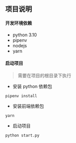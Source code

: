 ## 项目说明

#### 开发环境依赖

- python 3.10
- pipenv
- nodejs
- yarn

#### 启动项目

> 需要在项目的根目录下执行

- 安装 python 依赖包

```pipenv install```

- 安装前端依赖包

```yarn```

- 启动项目

```python start.py```

